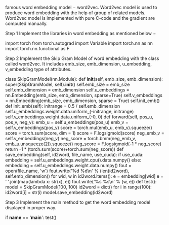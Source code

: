 famous word embedding model − word2vec. Word2vec model is used to produce word embedding with the help of group of related models. Word2vec model is implemented with pure C-code and the gradient are computed manually.

Step 1
Implement the libraries in word embedding as mentioned below −

import torch
from torch.autograd import Variable
import torch.nn as nn
import torch.nn.functional as F

Step 2
Implement the Skip Gram Model of word embedding with the class called word2vec. It includes emb_size, emb_dimension, u_embedding, v_embedding type of attributes.

class SkipGramModel(nn.Module):
   def __init__(self, emb_size, emb_dimension):
      super(SkipGramModel, self).__init__()
      self.emb_size = emb_size
      self.emb_dimension = emb_dimension
      self.u_embeddings = nn.Embedding(emb_size, emb_dimension, sparse=True)
      self.v_embeddings = nn.Embedding(emb_size, emb_dimension, sparse = True)
      self.init_emb()
   def init_emb(self):
      initrange = 0.5 / self.emb_dimension
      self.u_embeddings.weight.data.uniform_(-initrange, initrange)
      self.v_embeddings.weight.data.uniform_(-0, 0)
   def forward(self, pos_u, pos_v, neg_v):
      emb_u = self.u_embeddings(pos_u)
      emb_v = self.v_embeddings(pos_v)
      score = torch.mul(emb_u, emb_v).squeeze()
      score = torch.sum(score, dim = 1)
      score = F.logsigmoid(score)
      neg_emb_v = self.v_embeddings(neg_v)
      neg_score = torch.bmm(neg_emb_v, emb_u.unsqueeze(2)).squeeze()
      neg_score = F.logsigmoid(-1 * neg_score)
      return -1 * (torch.sum(score)+torch.sum(neg_score))
   def save_embedding(self, id2word, file_name, use_cuda):
      if use_cuda:
         embedding = self.u_embeddings.weight.cpu().data.numpy()
      else:
         embedding = self.u_embeddings.weight.data.numpy()
      fout = open(file_name, 'w')
      fout.write('%d %d\n' % (len(id2word), self.emb_dimension))
      for wid, w in id2word.items():
         e = embedding[wid]
         e = ' '.join(map(lambda x: str(x), e))
         fout.write('%s %s\n' % (w, e))
def test():
   model = SkipGramModel(100, 100)
   id2word = dict()
   for i in range(100):
      id2word[i] = str(i)
   model.save_embedding(id2word)   

Step 3
Implement the main method to get the word embedding model displayed in proper way.

if __name__  ==  '__main__':
   test()

